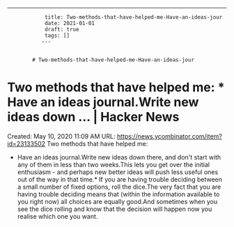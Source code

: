 ---
                title: Two-methods-that-have-helped-me-Have-an-ideas-jour
                date: 2021-01-01    
                draft: true
                tags: []
               ---


            # Two-methods-that-have-helped-me-Have-an-ideas-jour

# Two methods that have helped me: * Have an ideas journal.Write new ideas down ... | Hacker News
Created: May 10, 2020 11:09 AM
URL: https://news.ycombinator.com/item?id=23133502
Two methods that have helped me:
* Have an ideas journal.Write new ideas down there, and don't start with any of them in less than two weeks.This lets you get over the initial enthusiasm - and perhaps new better ideas will push less useful ones out of the way in that time.* If you are having trouble deciding between a small number of fixed options, roll the dice.The very fact that you are having trouble deciding means that (within the information available to you right now) all choices are equally good.And sometimes when you see the dice rolling and know that the decision will happen now you realise which one you want.